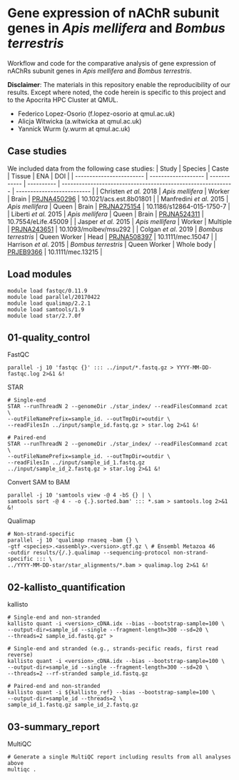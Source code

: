 # Gene expression of nAChR subunit genes in _Apis mellifera_ and _Bombus terrestris_
Workflow and code for the comparative analysis of gene expression of nAChRs subunit genes in *Apis mellifera* and *Bombus terrestris*.

**Disclaimer**: The materials in this repository enable the reproducibility of our results. Except where noted, the code herein is specific to this project and to the Apocrita HPC Cluster at QMUL.

* Federico Lopez-Osorio (f.lopez-osorio at qmul.ac.uk)
* Alicja Witwicka (a.witwicka at qmul.ac.uk)
* Yannick Wurm (y.wurm at qmul.ac.uk)

## Case studies
We included data from the following case studies:
| Study                    | Species             | Caste        | Tissue     | ENA                                                          | DOI                        |
| ------------------------ | ------------------- | ------------ | ---------- | ------------------------------------------------------------ | -------------------------- |
| Christen *et al.* 2018   | *Apis mellifera*    | Worker       | Brain      | [PRJNA450296](https://www.ebi.ac.uk/ena/browser/view/PRJNA450296) | 10.1021/acs.est.8b01801    |
| Manfredini *et al.* 2015 | *Apis mellifera*    | Queen        | Brain      | [PRJNA275154](https://www.ebi.ac.uk/ena/browser/view/PRJNA275154) | 10.1186/s12864-015-1750-7  |
| Liberti *et al.* 2015    | *Apis mellifera*    | Queen        | Brain      | [PRJNA524311](https://www.ebi.ac.uk/ena/browser/view/PRJNA524311) | 10.7554/eLife.45009        |
| Jasper *et al.* 2015     | *Apis mellifera*    | Worker       | Multiple   | [PRJNA243651](https://www.ebi.ac.uk/ena/browser/view/PRJNA243651) | 10.1093/molbev/msu292      |
| Colgan *et al*. 2019     | *Bombus terrestris* | Queen Worker | Head       | [PRJNA508397](https://www.ebi.ac.uk/ena/browser/view/PRJNA508397) | 10.1111/mec.15047          |
| Harrison *et al*. 2015   | *Bombus terrestris* | Queen Worker | Whole body | [PRJEB9366](https://www.ebi.ac.uk/ena/browser/view/PRJEB9366) | 10.1111/mec.13215          |

## Load modules
```
module load fastqc/0.11.9
module load parallel/20170422
module load qualimap/2.2.1
module load samtools/1.9
module load star/2.7.0f
```

## 01-quality_control
FastQC
```
parallel -j 10 'fastqc {}' ::: ../input/*.fastq.gz > YYYY-MM-DD-fastqc.log 2>&1 &!
```

STAR
```
# Single-end
STAR --runThreadN 2 --genomeDir ./star_index/ --readFilesCommand zcat \
--outFileNamePrefix=sample_id. --outTmpDir=outdir \
--readFilesIn ../input/sample_id.fastq.gz > star.log 2>&1 &!

# Paired-end
STAR --runThreadN 2 --genomeDir ./star_index/ --readFilesCommand zcat \
--outFileNamePrefix=sample_id. --outTmpDir=outdir \
--readFilesIn ../input/sample_id_1.fastq.gz ../input/sample_id_2.fastq.gz > star.log 2>&1 &!
```

Convert SAM to BAM
```
parallel -j 10 'samtools view -@ 4 -bS {} | \
samtools sort -@ 4 - -o {.}.sorted.bam' ::: *.sam > samtools.log 2>&1 &!
```

Qualimap
```
# Non-strand-specific
parallel -j 10 'qualimap rnaseq -bam {} \
-gtf <species>.<assembly>.<version>.gtf.gz \ # Ensembl Metazoa 46
-outdir results/{/.}.qualimap --sequencing-protocol non-strand-specific ::: \
../YYYY-MM-DD-star/star_alignments/*.bam > qualimap.log 2>&1 &!
```

## 02-kallisto_quantification
kallisto
```
# Single-end and non-stranded
kallisto quant -i <version>_cDNA.idx --bias --bootstrap-sample=100 \
--output-dir=sample_id --single --fragment-length=300 --sd=20 \
--threads=2 sample_id.fastq.gz" >

# Single-end and stranded (e.g., strands-pecific reads, first read reverse)
kallisto quant -i <version>_cDNA.idx --bias --bootstrap-sample=100 \
--output-dir=sample_id --single --fragment-length=300 --sd=20 \
--threads=2 --rf-stranded sample_id.fastq.gz

# Paired-end and non-stranded
kallisto quant -i ${kallisto_ref} --bias --bootstrap-sample=100 \
--output-dir=sample_id --threads=2 \
sample_id_1.fastq.gz sample_id_2.fastq.gz

```

## 03-summary_report
MultiQC
```
# Generate a single MultiQC report including results from all analyses above
multiqc .
```
